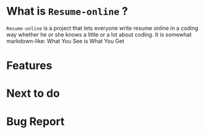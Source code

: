 # What is `Resume-online` ?

`Resume-online` is a project that lets everyone write resume online in a coding way whether he or she knows a little or a lot about coding. It is somewhat markdown-like: What You See is What You Get
# Features

# Next to do

# Bug Report